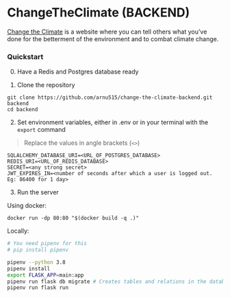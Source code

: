 # ChangeTheClimate (BACKEND)
[Change the Climate](https://changetheclimate.gq) is a website where you can tell others what you've done for the betterment of the environment and to combat climate change.

### Quickstart

0. Have a Redis and Postgres database ready

1. Clone the repository

```
git clone https://github.com/arnu515/change-the-climate-backend.git backend
cd backend
```

2. Set environment variables, either in .env or in your terminal with the `export` command

> Replace the values in angle brackets (`<>`)

```
SQLALCHEMY_DATABASE_URI=<URL_OF_POSTGRES_DATABASE>
REDIS_URI=<URL_OF_REDIS_DATABASE>
SECRET=<any strong secret>
JWT_EXPIRES_IN=<number of seconds after which a user is logged out. Eg: 86400 for 1 day>
```

3. Run the server

Using docker:
```
docker run -dp 80:80 "$(docker build -q .)"
```

Locally:
```bash
# You need pipenv for this
# pip install pipenv

pipenv --python 3.8
pipenv install
export FLASK_APP=main:app
pipenv run flask db migrate # Creates tables and relations in the database
pipenv run flask run
```
